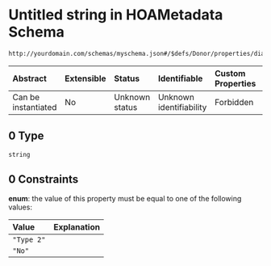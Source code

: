 # Untitled string in HOAMetadata Schema

```txt
http://yourdomain.com/schemas/myschema.json#/$defs/Donor/properties/diabetes/anyOf/0
```

| Abstract            | Extensible | Status         | Identifiable            | Custom Properties | Additional Properties | Access Restrictions | Defined In                                                                   |
| :------------------ | :--------- | :------------- | :---------------------- | :---------------- | :-------------------- | :------------------ | :--------------------------------------------------------------------------- |
| Can be instantiated | No         | Unknown status | Unknown identifiability | Forbidden         | Allowed               | none                | [metadata-schema.json\*](../out/metadata-schema.json "open original schema") |

## 0 Type

`string`

## 0 Constraints

**enum**: the value of this property must be equal to one of the following values:

| Value      | Explanation |
| :--------- | :---------- |
| `"Type 2"` |             |
| `"No"`     |             |
